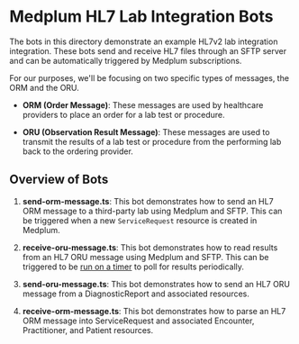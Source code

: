 # Medplum HL7 Lab Integration Bots

The bots in this directory demonstrate an example HL7v2 lab integration integration. These bots send and receive HL7 files through an SFTP server and can be automatically triggered by Medplum subscriptions.

For our purposes, we'll be focusing on two specific types of messages, the ORM and the ORU.

- **ORM (Order Message)**: These messages are used by healthcare providers to place an order for a lab test or procedure.

- **ORU (Observation Result Message)**: These messages are used to transmit the results of a lab test or procedure from the performing lab back to the ordering provider.

## Overview of Bots

1. **send-orm-message.ts**: This bot demonstrates how to send an HL7 ORM message to a third-party lab using Medplum and SFTP. This can be triggered when a new `ServiceRequest` resource is created in Medplum.

2. **receive-oru-message.ts**: This bot demonstrates how to read results from an HL7 ORU message using Medplum and SFTP. This can be triggered to be [run on a timer](https://www.medplum.com/docs/bots/bot-cron-job) to poll for results periodically.

3. **send-oru-message.ts**: This bot demonstrates how to send an HL7 ORU message from a DiagnosticReport and associated resources. 

4. **receive-orm-message.ts**: This bot demonstrates how to parse an HL7 ORM message into ServiceRequest and associated Encounter, Practitioner, and Patient resources. 
